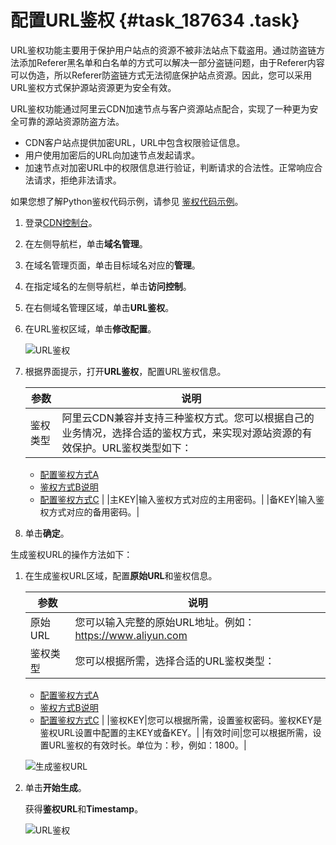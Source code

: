 # 配置URL鉴权 {#task_187634 .task}

URL鉴权功能主要用于保护用户站点的资源不被非法站点下载盗用。通过防盗链方法添加Referer黑名单和白名单的方式可以解决一部分盗链问题，由于Referer内容可以伪造，所以Referer防盗链方式无法彻底保护站点资源。因此，您可以采用URL鉴权方式保护源站资源更为安全有效。

URL鉴权功能通过阿里云CDN加速节点与客户资源站点配合，实现了一种更为安全可靠的源站资源防盗方法。

-   CDN客户站点提供加密URL，URL中包含权限验证信息。
-   用户使用加密后的URL向加速节点发起请求。
-   加速节点对加密URL中的权限信息进行验证，判断请求的合法性。正常响应合法请求，拒绝非法请求。

如果您想了解Python鉴权代码示例，请参见 [鉴权代码示例](intl.zh-CN/域名管理/访问控制/配置URL鉴权/鉴权示例.md#)。

1.  登录[CDN控制台](https://cdn.console.aliyun.com)。
2.  在左侧导航栏，单击**域名管理**。
3.  在域名管理页面，单击目标域名对应的**管理**。
4.  在指定域名的左侧导航栏，单击**访问控制**。
5.  在右侧域名管理区域，单击**URL鉴权**。
6.  在URL鉴权区域，单击**修改配置**。 

    ![URL鉴权](http://static-aliyun-doc.oss-cn-hangzhou.aliyuncs.com/assets/img/15390/156653187710073_zh-CN.png)

7.  根据界面提示，打开**URL鉴权**，配置URL鉴权信息。 

    |参数|说明|
    |--|--|
    |鉴权类型| 阿里云CDN兼容并支持三种鉴权方式。您可以根据自己的业务情况，选择合适的鉴权方式，来实现对源站资源的有效保护。URL鉴权类型如下：

    -   [配置鉴权方式A](intl.zh-CN/域名管理/访问控制/配置URL鉴权/鉴权方式A说明.md#)
    -   [鉴权方式B说明](intl.zh-CN/域名管理/访问控制/配置URL鉴权/鉴权方式B说明.md#)
    -   [配置鉴权方式C](intl.zh-CN/域名管理/访问控制/配置URL鉴权/鉴权方式C说明.md#)
 |
    |主KEY|输入鉴权方式对应的主用密码。|
    |备KEY|输入鉴权方式对应的备用密码。|

8.  单击**确定**。

生成鉴权URL的操作方法如下：

1.  在生成鉴权URL区域，配置**原始URL**和鉴权信息。

    |参数|说明|
    |--|--|
    |原始URL|您可以输入完整的原始URL地址。例如：https://www.aliyun.com|
    |鉴权类型| 您可以根据所需，选择合适的URL鉴权类型：

    -   [配置鉴权方式A](intl.zh-CN/域名管理/访问控制/配置URL鉴权/鉴权方式A说明.md#)
    -   [鉴权方式B说明](intl.zh-CN/域名管理/访问控制/配置URL鉴权/鉴权方式B说明.md#)
    -   [配置鉴权方式C](intl.zh-CN/域名管理/访问控制/配置URL鉴权/鉴权方式C说明.md#)
 |
    |鉴权KEY|您可以根据所需，设置鉴权密码。鉴权KEY是鉴权URL设置中配置的主KEY或备KEY。|
    |有效时间|您可以根据所需，设置URL鉴权的有效时长。单位为：秒，例如：1800。|

    ![生成鉴权URL](http://static-aliyun-doc.oss-cn-hangzhou.aliyuncs.com/assets/img/15390/156653187853097_zh-CN.png)

2.  单击**开始生成**。

    获得**鉴权URL**和**Timestamp**。

    ![URL鉴权](http://static-aliyun-doc.oss-cn-hangzhou.aliyuncs.com/assets/img/15390/156653187850938_zh-CN.png)


